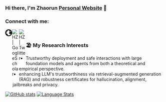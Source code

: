 ### Hi there, I'm Zhaorun [Personal Website][website] 👋



### Connect with me:

[<img align="left" alt="HZ" width="22px" src="https://raw.githubusercontent.com/iconic/open-iconic/master/svg/globe.svg" />][website]
[<img align="left" alt="HZ | GoogleScholar" width="22px" src="https://cdn.jsdelivr.net/npm/simple-icons@v3/icons/googlescholar.svg" />][GoogleScholar]
[<img align="left" alt="HZ | Twitter" width="22px" src="https://cdn.jsdelivr.net/npm/simple-icons@v3/icons/twitter.svg" />][twitter]


<br />



### :beach_umbrella: My Research Interests
- Trustworthy deployment and safe interactions with large foundation models and agents from both a theoretical and empirical perspective. 
- enhancing LLM's trustworthiness via retrieval-augmented generation (RAG) and robustness certificates for hallucination, alignment, jailbreaks and privacy.




[![GitHub stats](https://github-readme-stats.vercel.app/api?username=BillChan226&count_private=true&theme=vue&show_icons=true)]()
[![Language Stats](https://github-readme-stats.vercel.app/api/top-langs/?username=BillChan226&langs_count=8&theme=vue&layout=compact)]()



[website]: https://BillChan226.github.io/
[twitter]: https://twitter.com/ZRChen_AISafety
[GoogleScholar]: https://scholar.google.com/citations?user=UZg5N5UAAAAJ&hl=en